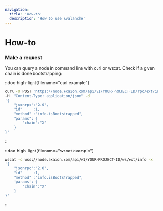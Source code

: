 ```yaml
---
navigation:
  title: 'How-to'
  description: 'How to use Avalanche'
---
```


# How-to

### Make a request 

You can query a node in command line with curl or wscat. Check if a given chain is done bootstrapping:

::doc-high-light{filename="curl example"}
```bash
curl -X POST 'https://node.exaion.com/api/v1/YOUR-PROJECT-ID/rpc/ext/info' 
-H  "Content-Type: application/json" -d 
'{
    "jsonrpc":"2.0",
    "id"     :1,
    "method" :"info.isBootstrapped",
    "params": {
        "chain":"X"
    }
}'
```
::

::doc-high-light{filename="wscat example"}
```bash
wscat -c wss://node.exaion.com/api/v1/YOUR-PROJECT-ID/ws/ext/info -x 
'{
    "jsonrpc":"2.0",
    "id"     :1,
    "method" :"info.isBootstrapped",
    "params": {
        "chain":"X"
    }
}'
```
::
